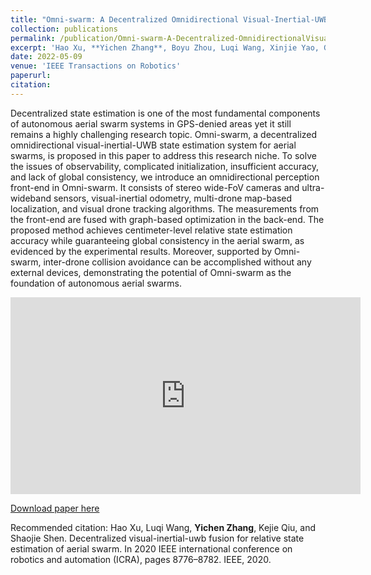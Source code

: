 ```yaml
---
title: "Omni-swarm: A Decentralized Omnidirectional Visual-Inertial-UWB State Estimation System for Aerial Swarms"
collection: publications
permalink: /publication/Omni-swarm-A-Decentralized-OmnidirectionalVisual-Inertial-UWB-State-Estimation-System-for-Aerial-Swarms
excerpt: 'Hao Xu, **Yichen Zhang**, Boyu Zhou, Luqi Wang, Xinjie Yao, Guotao Meng, Shaojie Shen'
date: 2022-05-09
venue: 'IEEE Transactions on Robotics'
paperurl: 
citation: 
---
```


Decentralized state estimation is one of the most fundamental components of autonomous aerial swarm systems in GPS-denied areas yet it still remains a highly challenging research topic. Omni-swarm, a decentralized omnidirectional visual-inertial-UWB state estimation system for aerial swarms, is proposed in this paper to address this research niche. To solve the issues of observability, complicated initialization, insufficient accuracy, and lack of global consistency, we introduce an omnidirectional perception front-end in Omni-swarm. It consists of stereo wide-FoV cameras and ultra-wideband sensors, visual-inertial odometry, multi-drone map-based localization, and visual drone tracking algorithms. The measurements from the front-end are fused with graph-based optimization in the back-end. The proposed method achieves centimeter-level relative state estimation accuracy while guaranteeing global consistency in the aerial swarm, as evidenced by the experimental results. Moreover, supported by Omni-swarm, inter-drone collision avoidance can be accomplished without any external devices, demonstrating the potential of Omni-swarm as the foundation of autonomous aerial swarms.

<iframe width="560" height="315" src="https://www.youtube.com/embed/SMtJUkKoza4" title="YouTube video player" frameborder="0" allow="accelerometer; autoplay; clipboard-write; encrypted-media; gyroscope; picture-in-picture" allowfullscreen></iframe>

[Download paper here](https://arxiv.org/pdf/2103.04131)

Recommended citation: Hao Xu, Luqi Wang, **Yichen Zhang**, Kejie Qiu, and Shaojie Shen. Decentralized visual-inertial-uwb fusion for relative state estimation of aerial swarm. In 2020 IEEE international conference on robotics and automation (ICRA), pages 8776–8782. IEEE, 2020.